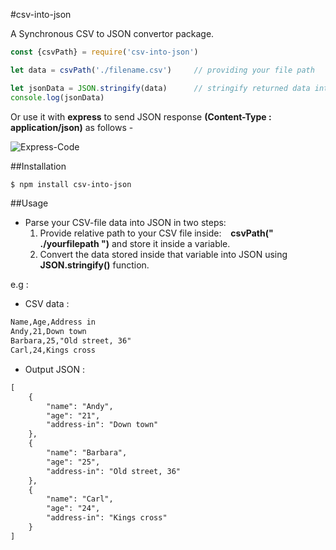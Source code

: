 #csv-into-json

A Synchronous CSV to JSON convertor package. 

```js
const {csvPath} = require('csv-into-json')

let data = csvPath('./filename.csv')     // providing your file path

let jsonData = JSON.stringify(data)      // stringify returned data into JSON  
console.log(jsonData)
```

Or use it with **express** to send JSON response **(Content-Type : application/json)** as follows -

![Express-Code](https://i.ibb.co/MgDHZ90/Screenshot-670.png)

##Installation

```diff
$ npm install csv-into-json
```

##Usage

- Parse your CSV-file data into JSON in two steps:  
  1. Provide relative path to your CSV file inside:  &ensp; **csvPath(" ./yourfilepath ")** and store it inside a variable.
  2. Convert the data stored inside that variable into JSON using **JSON.stringify()** function.  

e.g :

- CSV data :

```diff
Name,Age,Address in
Andy,21,Down town
Barbara,25,"Old street, 36"
Carl,24,Kings cross 
```

- Output JSON : 
```diff
[
    {
        "name": "Andy",
        "age": "21",
        "address-in": "Down town"
    },
    {
        "name": "Barbara",
        "age": "25",
        "address-in": "Old street, 36"
    },
    {
        "name": "Carl",
        "age": "24",
        "address-in": "Kings cross"
    }
]

```
